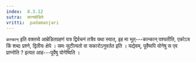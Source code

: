 ```yaml
---
index:  8.3.12
sutra:  कानाम्रेडिते
vritti:  padamanjari
---
```


`कान्कान्` इति वक्तव्ये आम्रेडितग्रहणं यत्र द्विर्वचनं तत्रैव यथा स्यात्, इह मा भूत्---कान्कान् पश्यतीति, एकोऽत्र किं शब्दः प्रश्ने, द्वितीयः क्षेपे ।
समः सुटीत्यतो वा सकारोऽनुवर्तत इति । यद्येवम्, पूर्वेष्वपि योगेषु स एव प्राप्नोति ? इत्यत आह---पूर्वेषु योगेष्विति ।
